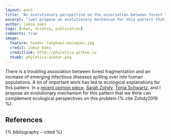 ```yaml
---
layout: post
title: "An evolutionary perspective on the association between forest fragmentation and pathogen spillover"
excerpt: "[we] propose an evolutionary mechanism for this pattern that we think can complement ecological perspectives on this problem."
author: jamie_oaks
tags: [news, science, publication]
comments: true
image:
  feature: header-langkawi-macaques.jpg
  credit: Jamie Oaks
  creditlink: http://phyletica.github.io
  thumb: phyletica-avatar.png
---
```


There is a troubling association between forest fragmentation and an increase
of emerging infectious diseases spilling over into human populations.
A lot of important work has led to ecological explanations for this pattern.
In a [recent opinion piece](http://dx.doi.org/10.1016/j.pt.2019.03.010),
[Sarah Zohdy](http://wp.auburn.edu/zohdylab/),
[Tonia Schwartz](https://www.schwartzlab-ecoevolutionarygenomics.org/),
and I propose an evolutionary mechanism for this pattern that we think can
complement ecological perspectives on this problem {% cite Zohdy2019 %}.

## References

{% bibliography --cited %}

